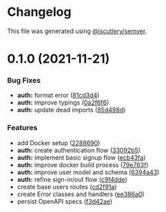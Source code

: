 # Changelog

This file was generated using [@jscutlery/semver](https://github.com/jscutlery/semver).

# 0.1.0 (2021-11-21)


### Bug Fixes

* **auth:** format error ([81cd3d4](https://github.com/getlarge/ticketing/commit/81cd3d445a096c1ef1691fd3adacf494b6a194a7))
* **auth:** improve typings ([0a2f6f6](https://github.com/getlarge/ticketing/commit/0a2f6f6a80667848f2c190d17ec51d7b33bd97f4))
* **auth:** update dead imports ([85d498d](https://github.com/getlarge/ticketing/commit/85d498d6abf49e25c938407413d3030a70d299ca))


### Features

* add Docker setup ([2288690](https://github.com/getlarge/ticketing/commit/22886903883af5fcab9eec4f55753d2f8b5866f7))
* **auth:** create authentication flow ([33092b5](https://github.com/getlarge/ticketing/commit/33092b5cd53faf053b789a6c7dfdc84ba2389078))
* **auth:** implement basic signup flow ([ecb43fa](https://github.com/getlarge/ticketing/commit/ecb43faeddb7e9369a42ba164d09804cab61db79))
* **auth:** improve docker build process ([79e763f](https://github.com/getlarge/ticketing/commit/79e763fe65831e70fb4506036de32ec826d8ac12))
* **auth:** improve user model and schema ([6394a43](https://github.com/getlarge/ticketing/commit/6394a4316a7aab2cd1387b6f0226b22c224d423b))
* **auth:** refine sign-in/out flow ([c9f4dde](https://github.com/getlarge/ticketing/commit/c9f4dded684b8abe1132f6bb3bf31db4fd9f0747))
* create base users routes ([cd2f91a](https://github.com/getlarge/ticketing/commit/cd2f91a11567da594513ff2a0348afda21bda125))
* create Error classes and handlers ([ee386a0](https://github.com/getlarge/ticketing/commit/ee386a06af1b0403eb1351899ccea0de28d6b53c))
* persist OpenAPI specs ([f3d42ae](https://github.com/getlarge/ticketing/commit/f3d42ae6e4018fce8cbac6f0df312734771a67c5))
